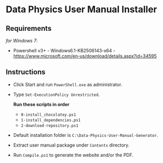 # Data Physics User Manual Installer

## Requirements
_for Windows 7_:
- Powershell v3+ - Windows6.1-KB2506143-x64 - https://www.microsoft.com/en-us/download/details.aspx?id=34595

## Instructions
- Click Start and run `PowerShell.exe` as administrator.
- Type `Set-ExecutionPolicy Unrestricted`.

  **Run these scripts in order**
  - `0-install_chocolatey.ps1`
  - `1-install_dependencies.ps1`
  - `2-download-repository.ps1`

- Default installation folder is `C:\Data-Physics-User-Manual-Generator`.
- Extract user manual package under `Contents` directory.
- Run `Compile.ps1` to generate the website and/or the PDF.
